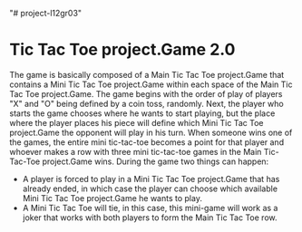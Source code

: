 "# project-l12gr03" 
# Tic Tac Toe project.Game 2.0

The game is basically composed of a Main Tic Tac Toe project.Game that contains a Mini Tic Tac Toe project.Game within each space of the Main Tic Tac Toe project.Game. The game begins with the order of play of players "X" and "O" being defined by a coin toss, randomly. Next, the player who starts the game chooses where he wants to start playing, but the place where the player places his piece will define which Mini Tic Tac Toe project.Game the opponent will play in his turn.
When someone wins one of the games, the entire mini tic-tac-toe becomes a point for that player and whoever makes a row with three mini tic-tac-toe games in the Main Tic-Tac-Toe project.Game wins.
During the game two things can happen:
- A player is forced to play in a Mini Tic Tac Toe project.Game that has already ended, in which case the player can choose which available Mini Tic Tac Toe project.Game he wants to play.
- A Mini Tic Tac Toe will tie, in this case, this mini-game will work as a joker that works with both players to form the Main Tic Tac Toe row.
